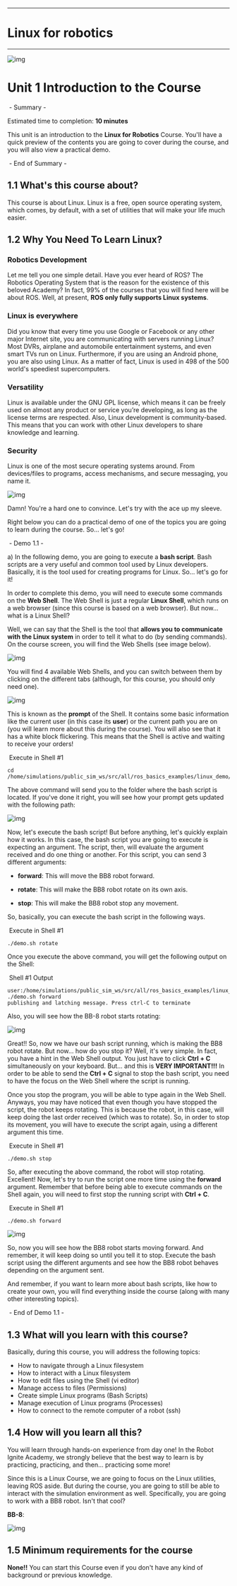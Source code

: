 ------

#         Linux for robotics    

------

![img](https://s3.eu-west-1.amazonaws.com/notebooks.ws/linux_for_robotics/img/Linux-cover.png)

#         Unit 1                 Introduction to the Course    

​    \- Summary -

Estimated time to completion: **10 minutes**

 This unit is an introduction to the **Linux for Robotics**  Course. You'll have a quick preview of the contents you are going to  cover during the course, and you will also view a practical demo.

​    \- End of Summary -

##         1.1                 What's this course about?    

This course is about Linux. Linux is a free, open source operating  system, which comes, by default, with a set of utilities that will make  your life much easier.

##         1.2                 Why You Need To Learn Linux?    

### Robotics Development

Let me tell you one simple detail. Have you ever heard of ROS? The  Robotics Operating System that is the reason for the existence of this  beloved Academy? In fact, 99% of the courses that you will find here  will be about ROS. Well, at present, **ROS only fully supports Linux systems**.

### Linux is everywhere

Did you know that every time you use Google or Facebook or any other  major Internet site, you are communicating with servers running Linux?  Most DVRs, airplane and automobile entertainment systems, and even smart TVs run on Linux. Furthermore, if you are using an Android phone, you  are also using Linux. As a matter of fact, Linux is used in 498 of the  500 world's speediest supercomputers.

### Versatility

Linux is available under the GNU GPL license, which means it can be  freely used on almost any product or service you’re developing, as long  as the license terms are respected. Also, Linux development is  community-based. This means that you can work with other Linux  developers to share knowledge and learning.

### Security

Linux is one of the most secure operating systems around. From  devices/files to programs, access mechanisms, and secure messaging, you  name it.

![img](https://s3.eu-west-1.amazonaws.com/notebooks.ws/linux_for_robotics/img/convincedyet.png)

Damn! You're a hard one to convince. Let's try with the ace up my sleeve.

Right below you can do a practical demo of one of the topics you are going to learn during the course. So... let's go!

​    \- Demo 1.1 -

a) In the following demo, you are going to execute a **bash script**. Bash scripts are a very useful and common tool used by Linux  developers. Basically, it is the tool used for creating programs for  Linux. So... let's go for it!

In order to complete this demo, you will need to execute some commands on the **Web Shell**. The Web Shell is just a regular **Linux Shell**, which runs on a web browser (since this course is based on a web browser). But now... what is a Linux Shell?

Well, we can say that the Shell is the tool that **allows you to communicate with the Linux system** in order to tell it what to do (by sending commands). On the course screen, you will find the Web Shells (see image below).

![img](https://s3.eu-west-1.amazonaws.com/notebooks.ws/linux_for_robotics/img/linux_course60.png)

You will find 4 available Web Shells, and you can switch between them by clicking on the different tabs (although, for this course, you  should only need one).

![img](https://s3.eu-west-1.amazonaws.com/notebooks.ws/linux_for_robotics/img/prompt.png)

This is known as the **prompt** of the Shell. It contains some basic information like the current user (in this case its **user**) or the current path you are on (you will learn more about this during  the course). You will also see that it has a white block flickering.  This means that the Shell is active and waiting to receive your orders!

​             Execute in Shell #1





```
cd /home/simulations/public_sim_ws/src/all/ros_basics_examples/linux_demo/
```

The above command will send you to the folder where the bash script  is located. If you've done it right, you will see how your prompt gets  updated with the following path:

![img](https://s3.eu-west-1.amazonaws.com/notebooks.ws/linux_for_robotics/img/prompt_demo.png)

Now, let's execute the bash script! But before anything, let's  quickly explain how it works. In this case, the bash script you are  going to execute is expecting an argument. The script, then, will  evaluate the argument received and do one thing or another. For this  script, you can send 3 different arguments:

- **forward**: This will move the BB8 robot forward.

- **rotate**: This will make the BB8 robot rotate on its own axis.

- **stop**: This will make the BB8 robot stop any movement.

So, basically, you can execute the bash script in the following ways.

​             Execute in Shell #1





```
./demo.sh rotate
```

Once you execute the above command, you will get the following output on the Shell:

​             Shell #1 Output





```
user:/home/simulations/public_sim_ws/src/all/ros_basics_examples/linux_demo$ ./demo.sh forward
publishing and latching message. Press ctrl-C to terminate
```

Also, you will see how the BB-8 robot starts rotating:

![img](https://s3.eu-west-1.amazonaws.com/notebooks.ws/linux_for_robotics/img/bb8_rotate.gif)

Great!! So, now we have our bash script running, which is making the  BB8 robot rotate. But now... how do you stop it? Well, it's very simple. In fact, you have a hint in the Web Shell output. You just have to  click **Ctrl + C** simultaneously on your keyboard. But... and this is **VERY IMPORTANT!!!** In order to be able to send the **Ctrl + C** signal to stop the bash script, you need to have the focus on the Web Shell where the script is running.

Once you stop the program, you will be able to type again in the Web  Shell. Anyways, you may have noticed that even though you have stopped  the script, the robot keeps rotating. This is because the robot, in this case, will keep doing the last order received (which was to rotate).  So, in order to stop its movement, you will have to execute the script  again, using a different argument this time.

​             Execute in Shell #1





```
./demo.sh stop
```

So, after executing the above command, the robot will stop rotating.  Excellent! Now, let's try to run the script one more time using the **forward** argument. Remember that before being able to execute commands on the  Shell again, you will need to first stop the running script with **Ctrl + C**.

​             Execute in Shell #1





```
./demo.sh forward
```

![img](https://s3.eu-west-1.amazonaws.com/notebooks.ws/linux_for_robotics/img/bb8_forward.gif)

So, now you will see how the BB8 robot starts moving forward. And  remember, it will keep doing so until you tell it to stop. Execute the  bash script using the different arguments and see how the BB8 robot  behaves depending on the argument sent.

And remember, if you want to learn more about bash scripts, like how  to create your own, you will find everything inside the course (along  with many other interesting topics).

​    \- End of Demo 1.1 -

##         1.3                 What will you learn with this course?    

Basically, during this course, you will address the following topics:

- How to navigate through a Linux filesystem
- How to interact with a Linux filesystem
- How to edit files using the Shell (vi editor) 
- Manage access to files (Permissions)
- Create simple Linux programs (Bash Scripts)
- Manage execution of Linux programs (Processes)
- How to connect to the remote computer of a robot (ssh)

##         1.4                 How will you learn all this?    

You will learn through hands-on experience from day one! In the Robot Ignite Academy, we strongly believe that the best way to learn is by  practicing, practicing, and then... practicing some more!

Since this is a Linux Course, we are going to focus on the Linux  utilities, leaving ROS aside. But during the course, you are going to  still be able to interact with the simulation environment as well.  Specifically, you are going to work with a BB8 robot. Isn't that cool?

**BB-8**:

![img](https://s3.eu-west-1.amazonaws.com/notebooks.ws/linux_for_robotics/img/bb8.jpg)

##         1.5                 Minimum requirements for the course    

**None!!** You can start this Course even if you don't have any kind of background or previous knowledge.